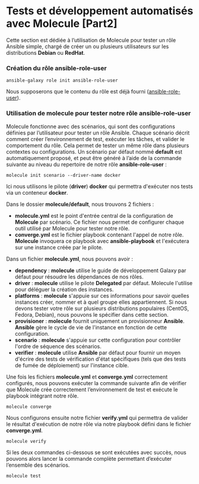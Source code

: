 # Tests et développement automatisés avec Molecule [Part2]

Cette section est dédiée à l’utilisation de Molecule pour tester un rôle Ansible simple, chargé de créer un ou plusieurs utilisateurs sur les distributions **Debian** ou **RedHat**.

### Création du rôle ansible-role-user

```
ansible-galaxy role init ansible-role-user
```

Nous supposerons que le contenu du rôle est déjà fourni ([ansible-role-user](./examples/ansible-role-user/)).

### Utilisation de molecule pour tester notre rôle ansible-role-user

Molecule fonctionne avec des scénarios, qui sont des configurations définies par l’utilisateur pour tester un rôle Ansible. Chaque scénario décrit comment créer l’environnement de test, exécuter les tâches, et valider le comportement du rôle. Cela permet de tester un même rôle dans plusieurs contextes ou configurations. Un scénario par défaut nommé **default** est automatiquement proposé, et peut être généré à l’aide de la commande suivante au niveau du repertoire de notre rôle **ansible-role-user** :

```
molecule init scenario --driver-name docker
```

Ici nous utilisons le pilote (**driver**) **docker** qui permettra d'exécuter nos tests via un conteneur **docker**.

Dans le dossier **molecule/default**, nous trouvons 2 fichiers :
- **molecule.yml** est le point d'entrée central de la configuration de **Molecule** par scénario. Ce fichier nous permet de configurer chaque outil utilisé par Molecule pour tester notre rôle.
- **converge.yml** est le fichier playbook contenant l'appel de notre rôle. **Molecule** invoquera ce playbook avec **ansible-playbook** et l'exécutera sur une instance créée par le pilote.

Dans un fichier **molecule.yml**, nous pouvons avoir :
- **dependency** : **molecule** utilise le guide de développement Galaxy par défaut pour résoudre les dépendances de nos rôles.
- **driver** : **molecule** utilise le pilote **Delegated** par défaut. Molecule l'utilise pour déléguer la création des instances.
- **platforms** : **molecule** s'appuie sur ces informations pour savoir quelles instances créer, nommer et à quel groupe elles appartiennent. Si nous devons tester votre rôle sur plusieurs distributions populaires (CentOS, Fedora, Debian), nous pouvons le spécifier dans cette section.
- **provisioner** : **molecule** fournit uniquement un provisionneur **Ansible**. **Ansible** gère le cycle de vie de l'instance en fonction de cette configuration.
- **scenario** : **molecule** s'appuie sur cette configuration pour contrôler l'ordre de séquence des scénarios.
- **verifier** : **molecule** utilise **Ansible** par défaut pour fournir un moyen d'écrire des tests de vérification d'état spécifiques (tels que des tests de fumée de déploiement) sur l'instance cible.

Une fois les fichiers **molecule.yml** et **converge.yml** correctement configurés, nous pouvons exécuter la commande suivante afin de vérifier que Molecule crée correctement l’environnement de test et exécute le playbook intégrant notre rôle.

```
molecule converge
```

Nous configurons ensuite notre fichier **verify.yml** qui permettra de valider le résultat d'exécution de notre rôle via notre playbook défini dans le fichier **converge.yml**.

```
molecule verify
```

Si les deux commandes ci-dessous se sont exécutées avec succès, nous pouvons alors lancer la commande complète permettant d’exécuter l’ensemble des scénarios.

```
molecule test
```